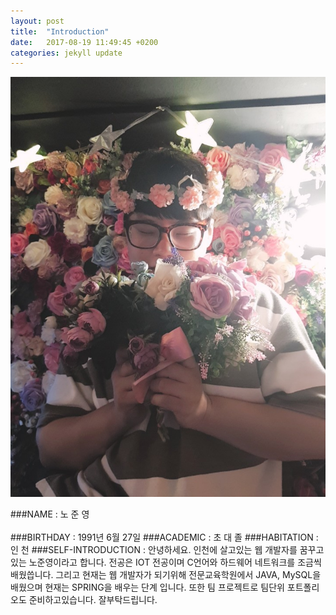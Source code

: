 ```yaml
---
layout: post
title:  "Introduction"
date:   2017-08-19 11:49:45 +0200
categories: jekyll update
---
```


![Alt text](/assets/1111.jpg)

###NAME       : 노 준 영 <br></br>
###BIRTHDAY   : 1991년 6월 27일
###ACADEMIC   : 초 대 졸
###HABITATION : 인 천
###SELF-INTRODUCTION :
안녕하세요. 인천에 살고있는 웹 개발자를 꿈꾸고있는 노준영이라고 합니다.
전공은 IOT 전공이며 C언어와 하드웨어 네트워크를 조금씩 배웠씁니다.
그리고 현재는 웹 개발자가 되기위해 전문교육학원에서 JAVA, MySQL을 배웠으며
현재는 SPRING을 배우는 단계 입니다. 또한 팀 프로젝트로 팀단위 포트폴리오도
준비하고있습니다. 잘부탁드립니다.